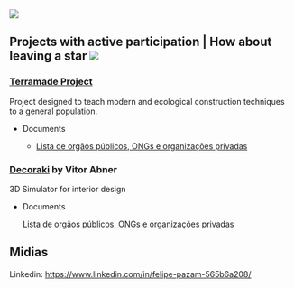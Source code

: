 <img src="https://github.com/felipe-pazam/felipe-pazam/blob/main/mysvg.svg">


## Projects with active participation | How about leaving a star <img src="https://github.com/felipe-pazam/felipe-pazam/blob/main/octicon.svg">

### <a href="https://github.com/felipe-pazam/Projeto-Terramade">Terramade Project</a>

Project designed to teach modern and ecological construction techniques to a general population.
  
   * Documents
      
      * <a href="">Lista de orgãos públicos, ONGs e organizações privadas<a>
      
### <a href="https://github.com/felipe-pazam/Decoraki">Decoraki</a> by Vitor Abner

3D Simulator for interior design
  
   * Documents
      
      <a href="">Lista de orgãos públicos, ONGs e organizações privadas<a>
      <!--* <a href="https://abd.org.br/">Associação Brasileira de Design de Interiores (ABD)<a>-->

## Midias

Linkedin: https://www.linkedin.com/in/felipe-pazam-565b6a208/
